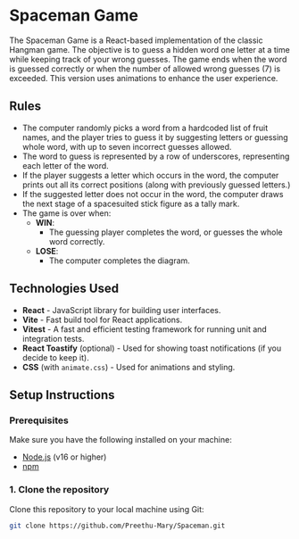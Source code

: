 # Spaceman Game

The Spaceman Game is a React-based implementation of the classic Hangman game. The objective is to guess a hidden word one letter at a time while keeping track of your wrong guesses. The game ends when the word is guessed correctly or when the number of allowed wrong guesses (7) is exceeded. This version uses animations to enhance the user experience.

## Rules

- The computer randomly picks a word from a hardcoded list of fruit names, and the player tries to guess
  it by suggesting letters or guessing whole word, with up to seven incorrect guesses allowed.
- The word to guess is represented by a row of underscores, representing each letter of
  the word.
- If the player suggests a letter which occurs in the word, the computer prints out all its
  correct positions (along with previously guessed letters.)
- If the suggested letter does not occur in the word, the computer draws the next stage of
  a spacesuited stick figure as a tally mark.
- The game is over when:
  - **WIN**:
    - The guessing player completes the word, or guesses the whole word correctly.
  - **LOSE**:
    - The computer completes the diagram.

## Technologies Used

- **React** - JavaScript library for building user interfaces.
- **Vite** - Fast build tool for React applications.
- **Vitest** - A fast and efficient testing framework for running unit and integration tests.
- **React Toastify** (optional) - Used for showing toast notifications (if you decide to keep it).
- **CSS** (with `animate.css`) - Used for animations and styling.

## Setup Instructions

### Prerequisites

Make sure you have the following installed on your machine:

- [Node.js](https://nodejs.org/) (v16 or higher)
- [npm](https://www.npmjs.com/)

### 1. Clone the repository

Clone this repository to your local machine using Git:

```bash
git clone https://github.com/Preethu-Mary/Spaceman.git
```
